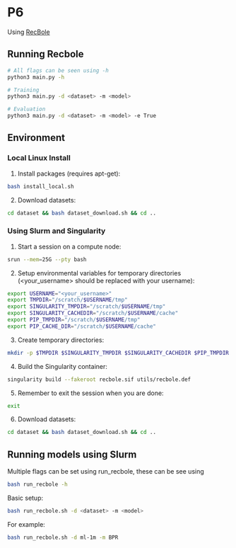 # P6

Using [RecBole](https://github.com/RUCAIBox/RecBole)

## Running Recbole
```bash
# All flags can be seen using -h
python3 main.py -h
```
```bash
# Training
python3 main.py -d <dataset> -m <model>
```
```bash
# Evaluation
python3 main.py -d <dataset> -m <model> -e True
```

## Environment
### Local Linux Install
1. Install packages (requires apt-get):
```bash
bash install_local.sh
```
2. Download datasets:
```bash
cd dataset && bash dataset_download.sh && cd ..
```

### Using Slurm and Singularity
1. Start a session on a compute node:
```bash
srun --mem=25G --pty bash
``` 
2. Setup environmental variables for temporary directories (<your_username> should be replaced with your username):
```bash
export USERNAME="<your_username>"
export TMPDIR="/scratch/$USERNAME/tmp"
export SINGULARITY_TMPDIR="/scratch/$USERNAME/tmp"
export SINGULARITY_CACHEDIR="/scratch/$USERNAME/cache"
export PIP_TMPDIR="/scratch/$USERNAME/tmp"
export PIP_CACHE_DIR="/scratch/$USERNAME/cache"
```
3. Create temporary directories:
```bash
mkdir -p $TMPDIR $SINGULARITY_TMPDIR $SINGULARITY_CACHEDIR $PIP_TMPDIR $PIP_CACHE_DIR
```
4. Build the Singularity container:
```bash
singularity build --fakeroot recbole.sif utils/recbole.def
```
5. Remember to exit the session when you are done:
```bash
exit
```

6. Download datasets:
```bash
cd dataset && bash dataset_download.sh && cd ..
```

## Running models using Slurm
Multiple flags can be set using run_recbole, these can be see using 
```bash
bash run_recbole -h
```
Basic setup:
```bash
bash run_recbole.sh -d <dataset> -m <model>
```
For example:
```bash
bash run_recbole.sh -d ml-1m -m BPR
```

